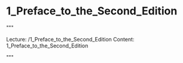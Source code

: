 # 1_Preface_to_the_Second_Edition

"""

Lecture: /1_Preface_to_the_Second_Edition
Content: 1_Preface_to_the_Second_Edition

"""

